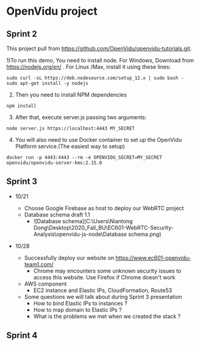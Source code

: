 # OpenVidu project

## Sprint 2

This project pull from <https://github.com/OpenVidu/openvidu-tutorials.git>.

1)To run this demo, You need to install node. For Windows, Download from <https://nodejs.org/en/> . For Linux /Max, install it using these lines:

```
sudo curl -sL https://deb.nodesource.com/setup_12.x | sudo bash -
sudo apt-get install -y nodejs
```

2) Then you need to install NPM dependencies

```
npm install
```


3) After that, execute server.js passing two arguments:

```
node server.js https://localhost:4443 MY_SECRET
```

4) You will also need to use Docker container to set up the OpenVidu Platform service.(The easiest way to setup)

```
docker run -p 4443:4443 --rm -e OPENVIDU_SECRET=MY_SECRET openvidu/openvidu-server-kms:2.15.0
```



## Sprint 3

- 10/21 
  - Choose Google Firebase as host to deploy our WebRTC project
  - Database schema draft 1.1
    - ![Database schema](C:\Users\Niantong Dong\Desktop\2020_Fall_BU\EC601-WebRTC-Security-Analysis\openvidu-js-node\Database schema.png)

- 10/28
  - Successfully deploy our website on https://www.ec601-openvidu-team1.com/
    - Chrome may encounters some unknown security issues to access this website. Use Firefox if Chrome doesn't work
  - AWS component
    - EC2 instance and Elastic IPs, CloudFormation, Route53
  - Some questions we will talk about during Sprint 3 presentation
    - How to bind Elastic IPs to instances ?
    - How to map domain to Elastic IPs ?
    - What is the problems we met when we created the stack ?



## Sprint 4

